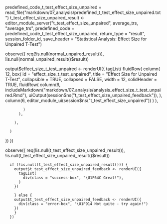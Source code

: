   predefined_code_t_test_effect_size_unpaired = read_file("markdown/07_analysis/predefined_t_test_effect_size_unpaired.txt")
  t_test_effect_size_unpaired_result <- editor_module_server("t_test_effect_size_unpaired", average_trs, "average_trs", predefined_code = predefined_code_t_test_effect_size_unpaired, return_type = "result", session_folder_id, save_header = "Statistical Analysis: Effect Size for Unpaired T-Test")

observe({
    req(!is.null(normal_unpaired_result()), !is.null(normal_unpaired_result()$result))

  output$effect_size_t_test_unpaired <- renderUI({
    tagList(
    fluidRow(
        column(
            12,
          box(
              id = "effect_size_t_test_unpaired",
              title = "Effect Size for Unpaired T-Test",
              collapsible = TRUE,
              collapsed = FALSE,
              width = 12,
              solidHeader = TRUE,
              fluidRow(
                  column(6,
                  includeMarkdown("markdown/07_analysis/analysis_effect_size_t_test_unpaired.Rmd"),
                  uiOutput(session$ns("t_test_effect_size_unpaired_feedback")),
                  ),
                  column(6,
                  editor_module_ui(session$ns("t_test_effect_size_unpaired"))
                  )
              ),
              
            )
          ),
          
        ),
        
      )
  })
})

observe({
      req(!is.null(t_test_effect_size_unpaired_result()), !is.null(t_test_effect_size_unpaired_result()$result))

      if (!is.null(t_test_effect_size_unpaired_result())) {
        output$t_test_effect_size_unpaired_feedback <- renderUI({
          tagList(
            div(class = "success-box", "\U1F64C Great!"),
          )
        })

        } else {
        output$t_test_effect_size_unpaired_feedback <- renderUI({
          div(class = "error-box", "\U1F914 Not quite - try again!")
        })
        }
      })
